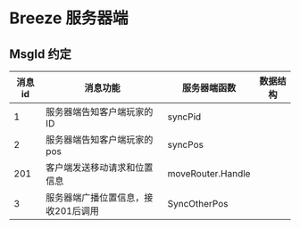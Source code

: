 # Breeze 服务器端

## MsgId 约定

| 消息id  | 消息功能  | 服务器端函数 | 数据结构 | 
| ----   | ----     |  ---- | ---- |
| 1      |   服务器端告知客户端玩家的ID         |   syncPid  | |
| 2      |   服务器端告知客户端玩家的pos         |   syncPos  | |
| 201    |   客户端发送移动请求和位置信息         |   moveRouter.Handle | |
| 3      |   服务器端广播位置信息，接收201后调用   |   SyncOtherPos | |
